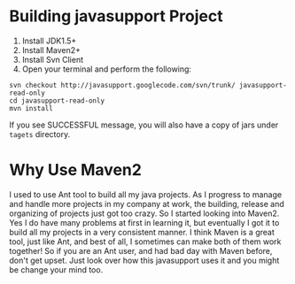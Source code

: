 # Building javasupport Project #

  1. Install JDK1.5+
  1. Install Maven2+
  1. Install Svn Client
  1. Open your terminal and perform the following:

```
svn checkout http://javasupport.googlecode.com/svn/trunk/ javasupport-read-only
cd javasupport-read-only
mvn install
```

If you see SUCCESSFUL message, you will also have a copy of jars under `tagets` directory.

# Why Use Maven2 #
I used to use Ant tool to build all my java projects. As I progress to manage and handle more projects in my company at work, the building, release and organizing of projects just got too crazy. So I started looking into Maven2. Yes I do have many problems at first in learning it, but eventually I got it to build all my projects in a very consistent manner. I think Maven is a great tool, just like Ant, and best of all, I sometimes can make both of them work together! So if you are an Ant user, and had bad day with Maven before, don't get upset. Just look over how this javasupport uses it and you might be change your mind too.